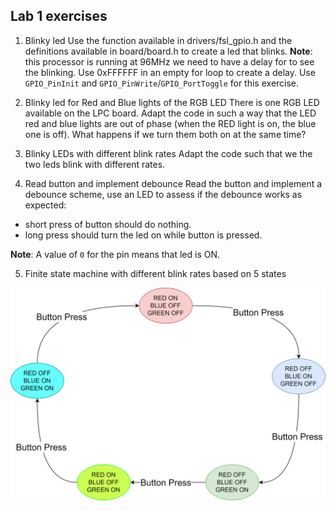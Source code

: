 ## Lab 1 exercises
1.	Blinky led
Use the function available in drivers/fsl_gpio.h and the definitions available in board/board.h to create a led that blinks.
**Note**: this processor is running at 96MHz we need to have a delay for to see the blinking. Use 0xFFFFFF in an empty for loop to create a delay.
Use `GPIO_PinInit` and `GPIO_PinWrite`/`GPIO_PortToggle` for this exercise.

2.	Blinky led for Red and Blue lights of the RGB LED
There is one RGB LED available on the LPC board. Adapt the code in such a way that the LED red and blue lights are out of phase (when the RED light is on, the blue one is off). What happens if we turn them both on at the same time? 

3.	Blinky LEDs with different blink rates
Adapt the code such that we the two leds blink with different rates.

4.	Read button and implement debounce
Read the button and implement a debounce scheme, use an LED to assess if the debounce works as expected: 
- short press of button should do nothing.
- long press should turn the led on while button is pressed. 

**Note**: A value of `0` for the pin means that led is ON.

5.	Finite state machine with different blink rates based on 5 states
<img src="pics/lab1_ex5_states.png" alt="Lab1_FSM"/>
 
